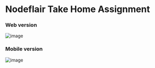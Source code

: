 # Nodeflair Take Home Assignment

### Web version
![image](https://github.com/geoklinglaw/Nodeflair-TakeHome/assets/72530233/b2873635-4ca8-40ed-9ab3-6cd30e195065)


### Mobile version
![image](https://github.com/geoklinglaw/Nodeflair-TakeHome/assets/72530233/6d69461d-737b-4945-9c3b-0c14bb46347e)

